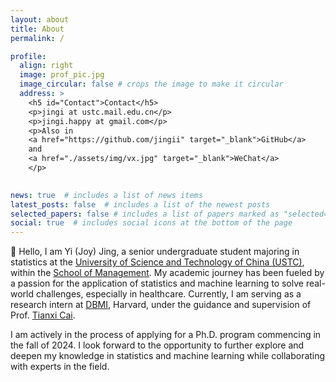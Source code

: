 ```yaml
---
layout: about
title: About
permalink: /

profile:
  align: right
  image: prof_pic.jpg
  image_circular: false # crops the image to make it circular
  address: >
    <h5 id="Contact">Contact</h5>
    <p>jingi at ustc.mail.edu.cn</p>
    <p>jingi.happy at gmail.com</p>
    <p>Also in 
    <a href="https://github.com/jingii" target="_blank">GitHub</a>
    and 
    <a href="./assets/img/vx.jpg" target="_blank">WeChat</a>
    </p>
  

news: true  # includes a list of news items
latest_posts: false  # includes a list of the newest posts
selected_papers: false # includes a list of papers marked as "selected={true}"
social: true  # includes social icons at the bottom of the page
---
```


:wave: Hello, I am Yi (Joy) Jing, a senior undergraduate student majoring in statistics at the [University of Science and Technology of China (USTC)](http://en.ustc.edu.cn/), within the [School of Management](http://en.business.ustc.edu.cn/main.htm). My academic journey has been fueled by a passion for the application of statistics and machine learning to solve real-world challenges, especially in healthcare. Currently, I am serving as a research intern at [DBMI](https://dbmi.hms.harvard.edu), Harvard, under the guidance and supervision of Prof. [Tianxi Cai](https://dbmi.hms.harvard.edu/people/tianxi-cai).

I am actively in the process of applying for a Ph.D. program commencing in the fall of 2024. I look forward to the opportunity to further explore and deepen my knowledge in statistics and machine learning while collaborating with experts in the field.